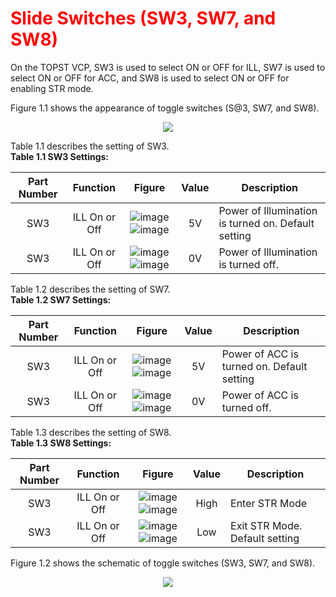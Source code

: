 <h1 style="color:red">
  Slide Switches (SW3, SW7, and SW8)
</h1>


On the TOPST VCP, SW3 is used to select ON or OFF for ILL, SW7 is used to select ON or OFF for ACC, and SW8 is used to select ON or OFF for enabling STR mode.  

Figure 1.1 shows the appearance of toggle switches (S@3, SW7, and SW8).
<p align="center"><img src="https://github.com/Topst-Dev/Documentation/assets/161264431/4967618f-fa85-440a-8e76-051df41f1a97"></p>

Table 1.1 describes the setting of SW3.  
**Table 1.1 SW3 Settings:**  

|  **Part Number**       | **Function** | **Figure** | **Value** | **Description**                    |
|:------------------------:|:--------------:|:------------:|:-----------:|------------------------------------|
|SW3|ILL On or Off|![image](https://github.com/Topst-Dev/Documentation/assets/161264431/0cebbdd6-8b11-43ea-a7ce-e61cc8fdc804) ![image](https://github.com/Topst-Dev/Documentation/assets/161264431/fa415569-3eec-4c63-a349-1f8d5aa08aad)|5V|Power of Illumination is turned on. Default setting|
| SW3 | ILL On or Off | ![image](https://github.com/Topst-Dev/Documentation/assets/161264431/8240acb7-4c6c-4f86-b5b4-aee4100e8fcf)![image](https://github.com/Topst-Dev/Documentation/assets/161264431/e354fb9a-98b0-4425-a1fe-f1db739ebb42) | 0V | Power of Illumination is turned off. |  



Table 1.2 describes the setting of SW7.  
**Table 1.2 SW7 Settings:**  

|  **Part Number**       | **Function** | **Figure** | **Value** | **Description**                    |
|:------------------------:|:--------------:|:------------:|:-----------:|------------------------------------|
|SW3|ILL On or Off|![image](https://github.com/Topst-Dev/Documentation/assets/161264431/0cebbdd6-8b11-43ea-a7ce-e61cc8fdc804) ![image](https://github.com/Topst-Dev/Documentation/assets/161264431/fa415569-3eec-4c63-a349-1f8d5aa08aad)|5V|Power of ACC is turned on. Default setting|
| SW3 | ILL On or Off | ![image](https://github.com/Topst-Dev/Documentation/assets/161264431/8240acb7-4c6c-4f86-b5b4-aee4100e8fcf)![image](https://github.com/Topst-Dev/Documentation/assets/161264431/e354fb9a-98b0-4425-a1fe-f1db739ebb42) | 0V | Power of ACC is turned off. |  



Table 1.3 describes the setting of SW8.  
**Table 1.3 SW8 Settings:**  

|  **Part Number**       | **Function** | **Figure** | **Value** | **Description**                    |
|:------------------------:|:--------------:|:------------:|:-----------:|------------------------------------|
|SW3|ILL On or Off|![image](https://github.com/Topst-Dev/Documentation/assets/161264431/0cebbdd6-8b11-43ea-a7ce-e61cc8fdc804) ![image](https://github.com/Topst-Dev/Documentation/assets/161264431/fa415569-3eec-4c63-a349-1f8d5aa08aad)|High|Enter STR Mode|
| SW3 | ILL On or Off | ![image](https://github.com/Topst-Dev/Documentation/assets/161264431/8240acb7-4c6c-4f86-b5b4-aee4100e8fcf)![image](https://github.com/Topst-Dev/Documentation/assets/161264431/e354fb9a-98b0-4425-a1fe-f1db739ebb42) | Low | Exit STR Mode. Default setting|  



Figure 1.2 shows the schematic of toggle switches (SW3, SW7, and SW8).
<p align="center"><img src="https://github.com/Topst-Dev/Documentation/assets/161264431/4630d146-824d-4713-bcdc-d67b1bf0ca6e"></p>
